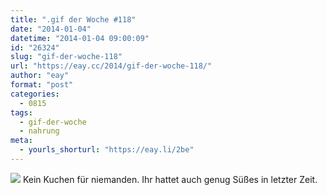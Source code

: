 ```yaml
---
title: ".gif der Woche #118"
date: "2014-01-04"
datetime: "2014-01-04 09:00:09"
id: "26324"
slug: "gif-der-woche-118"
url: "https://eay.cc/2014/gif-der-woche-118/"
author: "eay"
format: "post"
categories:
  - 0815
tags:
  - gif-der-woche
  - nahrung
meta:
  - yourls_shorturl: "https://eay.li/2be"
---
```


![](https://eay.cc/uploads/2013/keinkuchen.gif) Kein Kuchen für niemanden. Ihr hattet auch genug Süßes in letzter Zeit.
